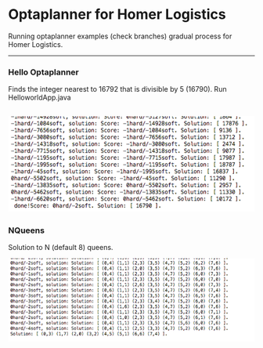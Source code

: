# Optaplanner for Homer Logistics

Running optaplanner examples (check branches) gradual process for Homer Logistics.

---
### Hello Optaplanner

Finds the integer nearest to 16792 that is divisible by 5 (16790). Run HelloworldApp.java

<kbd><img src="https://github.com/ZhengRaymond/optaplanner/blob/master/persistent/helloOptaplanner.png"></kbd>
---
### NQueens

Solution to N (default 8) queens.

<kbd><img src="https://github.com/ZhengRaymond/optaplanner/blob/master/persistent/nQueens.png"></kbd>


